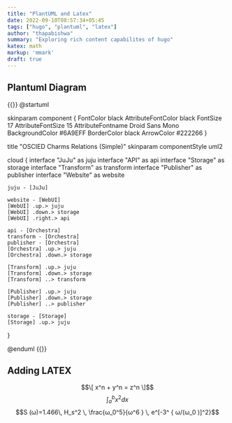 ```yaml
---
title: "PlantUML and Latex"
date: 2022-09-10T08:57:34+05:45
tags: ["hugo", "plantuml", "latex"]
author: "thapabishwa"
summary: "Exploring rich content capabilites of hugo"
katex: math
markup: 'mmark'
draft: true
---
```


## Plantuml Diagram
{{<diagram name="component-diagram" type="plantuml">}}
@startuml

skinparam component {
    FontColor          black
    AttributeFontColor black
    FontSize           17
    AttributeFontSize  15
    AttributeFontname  Droid Sans Mono
    BackgroundColor    #6A9EFF
    BorderColor        black
    ArrowColor         #222266
}

title "OSCIED Charms Relations (Simple)"
skinparam componentStyle uml2

cloud {
    interface "JuJu" as juju
    interface "API" as api
    interface "Storage" as storage
    interface "Transform" as transform
    interface "Publisher" as publisher
    interface "Website" as website

    juju - [JuJu]

    website - [WebUI]
    [WebUI] .up.> juju
    [WebUI] .down.> storage
    [WebUI] .right.> api

    api - [Orchestra]
    transform - [Orchestra]
    publisher - [Orchestra]
    [Orchestra] .up.> juju
    [Orchestra] .down.> storage

    [Transform] .up.> juju
    [Transform] .down.> storage
    [Transform] ..> transform

    [Publisher] .up.> juju
    [Publisher] .down.> storage
    [Publisher] ..> publisher

    storage - [Storage]
    [Storage] .up.> juju
}

@enduml
{{</diagram>}}

## Adding LATEX

$$\[ x^n + y^n = z^n \]$$
$$\int_{a}^{b} x^2 dx$$
$$S (ω)=1.466\, H_s^2 \,  \frac{ω_0^5}{ω^6 }  \, e^[-3^ { ω/(ω_0  )]^2}$$
